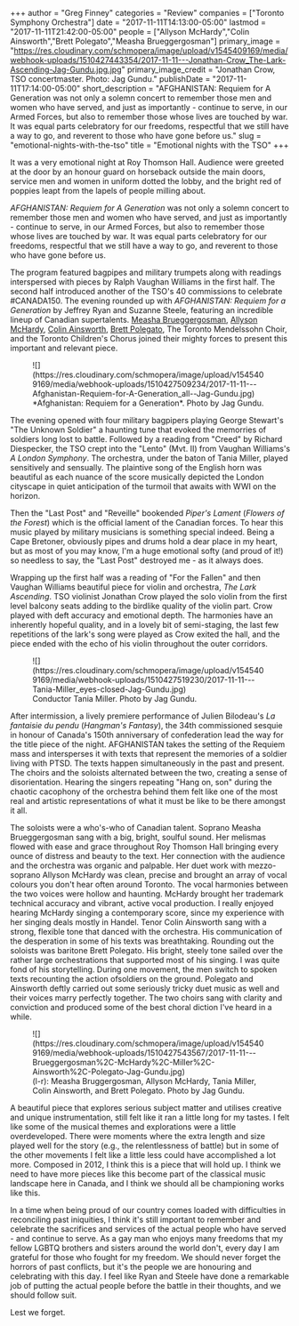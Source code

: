+++
author = "Greg Finney"
categories = "Review"
companies = ["Toronto Symphony Orchestra"]
date = "2017-11-11T14:13:00-05:00"
lastmod = "2017-11-11T21:42:00-05:00"
people = ["Allyson McHardy","Colin Ainsworth","Brett Polegato","Measha Brueggergosman"]
primary_image = "https://res.cloudinary.com/schmopera/image/upload/v1545409169/media/webhook-uploads/1510427443354/2017-11-11---Jonathan-Crow_The-Lark-Ascending-Jag-Gundu.jpg.jpg"
primary_image_credit = "Jonathan Crow, TSO concertmaster. Photo: Jag Gundu."
publishDate = "2017-11-11T17:14:00-05:00"
short_description = "AFGHANISTAN: Requiem for A Generation was not only a solemn concert to remember those men and women who have served, and just as importantly - continue to serve, in our Armed Forces, but also to remember those whose lives are touched by war. It was equal parts celebratory for our freedoms, respectful that we still have a way to go, and reverent to those who have gone before us."
slug = "emotional-nights-with-the-tso"
title = "Emotional nights with the TSO"
+++

It was a very emotional night at Roy Thomson Hall. Audience were greeted at the door by an honour guard on horseback outside the main doors, service men and women in uniform dotted the lobby, and the bright red of poppies leapt from the lapels of people milling about. 

*AFGHANISTAN: Requiem for A Generation* was not only a solemn concert to remember those men and women who have served, and just as importantly - continue to serve, in our Armed Forces, but also to remember those whose lives are touched by war. It was equal parts celebratory for our freedoms, respectful that we still have a way to go, and reverent to those who have gone before us. 

The program featured bagpipes and military trumpets along with readings interspersed with pieces by Ralph Vaughan Williams in the first half. The second half introduced another of the TSO's 40 commissions to celebrate #CANADA150. The evening rounded up with *AFGHANISTAN: Requiem for a Generation* by Jeffrey Ryan and Suzanne Steele, featuring an incredible lineup of Canadian supertalents. [Measha Brueggergosman](/scene/people/measha-brueggergosman/), [Allyson McHardy](/scene/people/allyson-mchardy/), [Colin Ainsworth](/scene/people/colin-ainsworth/), [Brett Polegato](/scene/people/brett-polegato/), The Toronto Mendelssohn Choir, and the Toronto Children's Chorus joined their mighty forces to present this important and relevant piece. 

<figure data-type="image">
![](https://res.cloudinary.com/schmopera/image/upload/v1545409169/media/webhook-uploads/1510427509234/2017-11-11---Afghanistan-Requiem-for-A-Generation_all--Jag-Gundu.jpg)
<figcaption>*Afghanistan: Requiem for a Generation*. Photo by Jag Gundu.</figcaption>
</figure>

The evening opened with four military bagpipers playing George Stewart's "The Unknown Soldier" a haunting tune that evoked the memorries of soldiers long lost to battle. Followed by a reading from "Creed" by Richard Diespecker, the TSO crept into the "Lento" (Mvt. II) from Vaughan Williams's *A London Symphony*. The orchestra, under the baton of Tania Miller, played sensitively and sensually. The plaintive song of the English horn was beautiful as each nuance of the score musically depicted the London cityscape in quiet anticipation of the turmoil that awaits with WWI on the horizon. 

Then the "Last Post" and "Reveille" bookended *Piper's Lament* (*Flowers of the Forest*) which is the official lament of the Canadian forces. To hear this music played by military musicians is something special indeed. Being a Cape Bretoner, obviously pipes and drums hold a dear place in my heart, but as most of you may know, I'm a huge emotional softy (and proud of it!) so needless to say, the "Last Post" destroyed me - as it always does. 

Wrapping up the first half was a reading of "For the Fallen" and then Vaughan Williams beautiful piece for violin and orchestra, *The Lark Ascending*. TSO violinist Jonathan Crow played the solo violin from the first level balcony seats adding to the birdlike quality of the violin part. Crow played with deft accuracy and emotional depth. The harmonies have an inherently hopeful quality, and in a lovely bit of semi-staging, the last few repetitions of the lark's song were played as Crow exited the hall, and the piece ended with the echo of his violin throughout the outer corridors.

<figure data-type="image">
![](https://res.cloudinary.com/schmopera/image/upload/v1545409169/media/webhook-uploads/1510427519230/2017-11-11---Tania-Miller_eyes-closed-Jag-Gundu.jpg)
<figcaption>Conductor Tania Miller. Photo by Jag Gundu.</figcaption>
</figure>

After intermission, a lively premiere performance of Julien Bilodeau's *La fantaisie du pendu* (*Hangman's Fantasy*), the 34th commissioned sesquie in honour of Canada's 150th anniversary of confederation lead the way for the title piece of the night. AFGHANISTAN takes the setting of the Requiem mass and intersperses it with texts that represent the memories of a soldier living with PTSD. The texts happen simultaneously in the past and present. The choirs and the soloists alternated between the two, creating a sense of disorientation. Hearing the singers repeating "Hang on, son" during the chaotic cacophony of the orchestra behind them felt like one of the most real and artistic representations of what it must be like to be there amongst it all.  

The soloists were a who's-who of Canadian talent. Soprano Measha Brueggergosman sang with a big, bright, soulful sound. Her melismas flowed with ease and grace throughout Roy Thomson Hall bringing every ounce of distress and beauty to the text. Her connection with the audience and the orchestra was organic and palpable. Her duet work with mezzo-soprano Allyson McHardy was clean, precise and brought an array of vocal colours you don't hear often around Toronto. The vocal harmonies between the two voices were hollow and haunting. McHardy brought her trademark technical accuracy and vibrant, active vocal production. I really enjoyed hearing McHardy singing a contemporary score, since my experience with her singing deals mostly in Handel. Tenor Colin Ainsworth sang with a strong, flexible tone that danced with the orchestra. His communication of the desperation in some of his texts was breathtaking. Rounding out the soloists was baritone Brett Polegato. His bright, steely tone sailed over the rather large orchestrations that supported most of his singing. I was quite fond of his storytelling. During one movement, the men switch to spoken texts recounting the action ofsoldiers on the ground. Polegato and Ainsworth deftly carried out some seriously tricky duet music as well and their voices marry perfectly together. The two choirs sang with clarity and conviction and produced some of the best choral diction I've heard in a while.

<figure data-type="image">
![](https://res.cloudinary.com/schmopera/image/upload/v1545409169/media/webhook-uploads/1510427543567/2017-11-11---Brueggergosman%2C-McHardy%2C-Miller%2C-Ainsworth%2C-Polegato-Jag-Gundu.jpg)
<figcaption>(l-r): Measha Bruggergosman, Allyson McHardy, Tania Miller, Colin Ainsworth, and Brett Polegato. Photo by Jag Gundu.</figcaption>
</figure>

A beautiful piece that explores serious subject matter and utilises creative and unique instrumentation, still felt like it ran a little long for my tastes. I felt like some of the musical themes and explorations were a little overdeveloped. There were moments where the extra length and size played well for the story (e.g., the relentlessness of battle) but in some of the other movements I felt like a little less could have accomplished a lot more. Composed in 2012, I think this is a piece that will hold up. I think we need to have more pieces like this become part of the classical music landscape here in Canada, and I think we should all be championing works like this.  

In a time when being proud of our country comes loaded with difficulties in reconciling past iniquities, I think it's still important to remember and celebrate the sacrifices and services of the actual people who have served - and continue to serve. As a gay man who enjoys many freedoms that my fellow LGBTQ brothers and sisters around the world don't, every day I am grateful for those who fought for my freedom. We should never forget the horrors of past conflicts, but it's the people we are honouring and celebrating with this day. I feel like Ryan and Steele have done a remarkable job of putting the actual people before the battle in their thoughts, and we should follow suit. 

Lest we forget.
